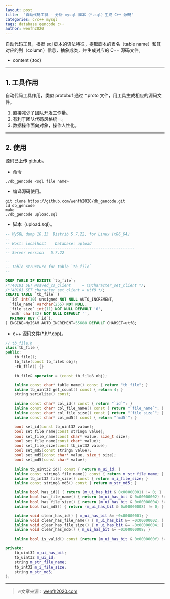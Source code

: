 ```yaml
---
layout: post
title:  "自动代码工具 - 分析 mysql 脚本（*.sql）生成 C++ 源码"
categories: c/c++ mysql
tags: database gencode c++
author: wenfh2020
---
```


自动代码工具，根据 sql 脚本的语法特征，提取脚本的表名（table name）和其对应的列（column）信息，抽象成类，并生成对应的 C++ 源码文件。



* content
{:toc}

---

## 1. 工具作用

自动代码工具作用，类似 protobuf 通过 *.proto 文件，用工具生成相应的源码文件。

1. 直接减少了团队开发工作量。
2. 有利于团队代码风格统一。
3. 数据操作面向对象，操作人性化。

---

## 2. 使用

源码已上传 [github](https://github.com/wenfh2020/db_gencode)。

* 命令

```shell
./db_gencode <sql file name>
```

* 编译源码使用。

```shell
git clone https://github.com/wenfh2020/db_gencode.git
cd db_gencode
make
./db_gencode upload.sql
```

* 脚本（upload.sql）。

```sql
-- MySQL dump 10.13  Distrib 5.7.22, for Linux (x86_64)
--
-- Host: localhost    Database: upload
-- ------------------------------------------------------
-- Server version   5.7.22

--
-- Table structure for table `tb_file`
--

DROP TABLE IF EXISTS `tb_file`;
/*!40101 SET @saved_cs_client     = @@character_set_client */;
/*!40101 SET character_set_client = utf8 */;
CREATE TABLE `tb_file` (
  `id` int(10) unsigned NOT NULL AUTO_INCREMENT,
  `file_name` varchar(255) NOT NULL,
  `file_size` int(11) NOT NULL DEFAULT '0',
  `md5` char(32) NOT NULL DEFAULT '',
  PRIMARY KEY (`id`),
) ENGINE=MyISAM AUTO_INCREMENT=55688 DEFAULT CHARSET=utf8;
```

* c++ 源码文件(\*.h/\*.cpp)。

```c++
// tb_file.h
class tb_file {
public:
    tb_file();
    tb_file(const tb_file& obj);
    ~tb_file() {}

    tb_file& operator = (const tb_file& obj);

    inline const char* table_name() const { return "tb_file"; }
    inline tb_uint32 get_count() const { return 4; }
    string serialize() const;

    inline const char* col_id() const { return "`id`"; }
    inline const char* col_file_name() const { return "`file_name`"; }
    inline const char* col_file_size() const { return "`file_size`"; }
    inline const char* col_md5() const { return "`md5`"; }

    bool set_id(const tb_uint32 value);
    bool set_file_name(const string& value);
    bool set_file_name(const char* value, size_t size);
    bool set_file_name(const char* value);
    bool set_file_size(const tb_int32 value);
    bool set_md5(const string& value);
    bool set_md5(const char* value, size_t size);
    bool set_md5(const char* value);

    inline tb_uint32 id() const { return m_ui_id; }
    inline const string& file_name() const { return m_str_file_name; }
    inline tb_int32 file_size() const { return m_i_file_size; }
    inline const string& md5() const { return m_str_md5; }

    inline bool has_id() { return (m_ui_has_bit & 0x00000001) != 0; }
    inline bool has_file_name() { return (m_ui_has_bit & 0x00000002) != 0; }
    inline bool has_file_size() { return (m_ui_has_bit & 0x00000004) != 0; }
    inline bool has_md5() { return (m_ui_has_bit & 0x00000008) != 0; }

    inline void clear_has_id() { m_ui_has_bit &= ~0x00000001; }
    inline void clear_has_file_name() { m_ui_has_bit &= ~0x00000002; }
    inline void clear_has_file_size() { m_ui_has_bit &= ~0x00000004; }
    inline void clear_has_md5() { m_ui_has_bit &= ~0x00000008; }

    inline bool is_valid() const {return (m_ui_has_bit & 0x0000000f) != 0;}

private:
    tb_uint32 m_ui_has_bit;
    tb_uint32 m_ui_id;
    string m_str_file_name;
    tb_int32 m_i_file_size;
    string m_str_md5;
};
```

---

> 🔥文章来源：[wenfh2020.com](https://wenfh2020.com/2020/06/04/mysql-db-gencode/)